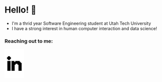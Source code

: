# Hello! 👋
- I'm a thrid year Software Engineering student at Utah Tech University 
- I have a strong interest in human computer interaction and data science! 

### Reaching out to me: 
[![linkedin](./imgs/linkedin.svg)](https://www.linkedin.com/in/angel-velasquez-569102184/#gh-light-mode-only)


<!--
**angel-721/angel-721** is a ✨ _special_ ✨ repository because its `README.md` (this file) appears on your GitHub profile.

Here are some ideas to get you started:

- 🔭 I’m currently working on ...
- 🌱 I’m currently learning ...
- 👯 I’m looking to collaborate on ...
- 🤔 I’m looking for help with ...
- 💬 Ask me about ...
- 📫 How to reach me: ...
- 😄 Pronouns: ...
- ⚡ Fun fact: ...
-->
